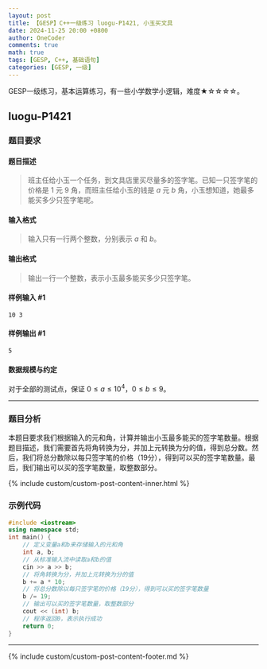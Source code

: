```yaml
---
layout: post
title: 【GESP】C++一级练习 luogu-P1421, 小玉买文具
date: 2024-11-25 20:00 +0800
author: OneCoder
comments: true
math: true
tags: [GESP, C++, 基础语句]
categories: [GESP, 一级]
---
```

GESP一级练习，基本运算练习，有一些小学数学小逻辑，难度★☆☆☆☆。

<!--more-->

## luogu-P1421

### 题目要求

#### 题目描述

>班主任给小玉一个任务，到文具店里买尽量多的签字笔。已知一只签字笔的价格是 $1$ 元 $9$ 角，而班主任给小玉的钱是 $a$ 元 $b$ 角，小玉想知道，她最多能买多少只签字笔呢。

#### 输入格式

>输入只有一行两个整数，分别表示 $a$ 和 $b$。

#### 输出格式

>输出一行一个整数，表示小玉最多能买多少只签字笔。

#### 样例输入 #1

```console
10 3
```

#### 样例输出 #1

```console
5
```

#### 数据规模与约定

对于全部的测试点，保证 $0 \leq a \leq 10^4$，$0 \leq b \leq 9$。

---

### 题目分析

本题目要求我们根据输入的元和角，计算并输出小玉最多能买的签字笔数量。根据题目描述，我们需要首先将角转换为分，并加上元转换为分的值，得到总分数。然后，我们将总分数除以每只签字笔的价格（19分），得到可以买的签字笔数量。最后，我们输出可以买的签字笔数量，取整数部分。

{% include custom/custom-post-content-inner.html %}

### 示例代码

```cpp
#include <iostream>
using namespace std;
int main() {
    // 定义变量a和b来存储输入的元和角
    int a, b;
    // 从标准输入流中读取a和b的值
    cin >> a >> b;
    // 将角转换为分，并加上元转换为分的值
    b += a * 10;
    // 将总分数除以每只签字笔的价格（19分），得到可以买的签字笔数量
    b /= 19;
    // 输出可以买的签字笔数量，取整数部分
    cout << (int) b;
    // 程序返回0，表示执行成功
    return 0;
}
```

---

{% include custom/custom-post-content-footer.md %}
